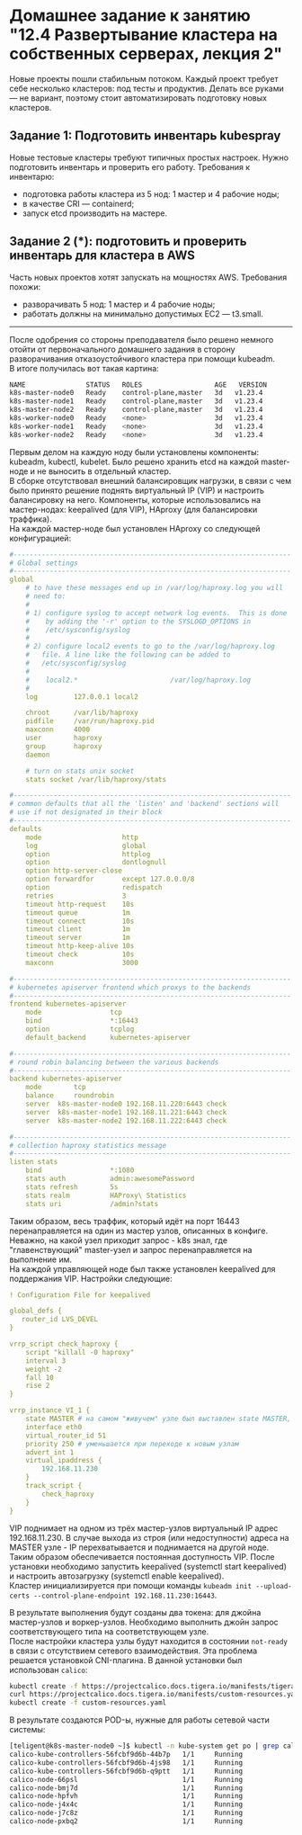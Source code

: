 # Домашнее задание к занятию "12.4 Развертывание кластера на собственных серверах, лекция 2"
Новые проекты пошли стабильным потоком. Каждый проект требует себе несколько кластеров: под тесты и продуктив. Делать все руками — не вариант, поэтому стоит автоматизировать подготовку новых кластеров.

## Задание 1: Подготовить инвентарь kubespray
Новые тестовые кластеры требуют типичных простых настроек. Нужно подготовить инвентарь и проверить его работу. Требования к инвентарю:
* подготовка работы кластера из 5 нод: 1 мастер и 4 рабочие ноды;
* в качестве CRI — containerd;
* запуск etcd производить на мастере.

## Задание 2 (*): подготовить и проверить инвентарь для кластера в AWS
Часть новых проектов хотят запускать на мощностях AWS. Требования похожи:
* разворачивать 5 нод: 1 мастер и 4 рабочие ноды;
* работать должны на минимально допустимых EC2 — t3.small.

---

После одобрения со стороны преподавателя было решено немного отойти от первоначального домашнего задания в сторону разворачивания отказоустойчивого кластера при помощи kubeadm.  
В итоге получилась вот такая картина:
```bash
NAME               STATUS   ROLES                  AGE   VERSION
k8s-master-node0   Ready    control-plane,master   3d   v1.23.4
k8s-master-node1   Ready    control-plane,master   3d   v1.23.4
k8s-master-node2   Ready    control-plane,master   3d   v1.23.4
k8s-worker-node0   Ready    <none>                 3d   v1.23.4
k8s-worker-node1   Ready    <none>                 3d   v1.23.4
k8s-worker-node2   Ready    <none>                 3d   v1.23.4
```
Первым делом на каждую ноду были установлены компоненты: kubeadm, kubectl, kubelet. Было решено хранить etcd на каждой master-ноде и не выносить в отдельный кластер.  
В сборке отсутствовал внешний балансировщик нагрузки, в связи с чем было принято решение поднять виртуальный IP (VIP) и настроить балансировку на него. Компоненты, которые использовались на мастер-нодах: keepalived (для VIP), HAproxy (для балансировки траффика).  
На каждой мастер-ноде был установлен HAproxy со следующей конфигурацией:
```yaml
#---------------------------------------------------------------------
# Global settings
#---------------------------------------------------------------------
global
    # to have these messages end up in /var/log/haproxy.log you will
    # need to:
    #
    # 1) configure syslog to accept network log events.  This is done
    #    by adding the '-r' option to the SYSLOGD_OPTIONS in
    #    /etc/sysconfig/syslog
    #
    # 2) configure local2 events to go to the /var/log/haproxy.log
    #   file. A line like the following can be added to
    #   /etc/sysconfig/syslog
    #
    #    local2.*                       /var/log/haproxy.log
    #
    log         127.0.0.1 local2

    chroot      /var/lib/haproxy
    pidfile     /var/run/haproxy.pid
    maxconn     4000
    user        haproxy
    group       haproxy
    daemon

    # turn on stats unix socket
    stats socket /var/lib/haproxy/stats

#---------------------------------------------------------------------
# common defaults that all the 'listen' and 'backend' sections will
# use if not designated in their block
#---------------------------------------------------------------------
defaults
    mode                    http
    log                     global
    option                  httplog
    option                  dontlognull
    option http-server-close
    option forwardfor       except 127.0.0.0/8
    option                  redispatch
    retries                 3
    timeout http-request    10s
    timeout queue           1m
    timeout connect         10s
    timeout client          1m
    timeout server          1m
    timeout http-keep-alive 10s
    timeout check           10s
    maxconn                 3000

#---------------------------------------------------------------------
# kubernetes apiserver frontend which proxys to the backends
#---------------------------------------------------------------------
frontend kubernetes-apiserver
    mode                 tcp
    bind                 *:16443
    option               tcplog
    default_backend      kubernetes-apiserver

#---------------------------------------------------------------------
# round robin balancing between the various backends
#---------------------------------------------------------------------
backend kubernetes-apiserver
    mode        tcp
    balance     roundrobin
    server  k8s-master-node0 192.168.11.220:6443 check
    server  k8s-master-node1 192.168.11.221:6443 check
    server  k8s-master-node2 192.168.11.222:6443 check

#---------------------------------------------------------------------
# collection haproxy statistics message
#---------------------------------------------------------------------
listen stats
    bind                 *:1080
    stats auth           admin:awesomePassword
    stats refresh        5s
    stats realm          HAProxy\ Statistics
    stats uri            /admin?stats
```
Таким образом, весь траффик, который идёт на порт 16443 перенаправляется на один из мастер узлов, описанных в конфиге. Неважно, на какой узел приходит запрос - k8s знал, где "главенствующий" master-узел и запрос перенаправляется на выполнение им.  
На каждой управляющей ноде был также установлен keepalived для поддержания VIP. Настройки следующие:
```yaml
! Configuration File for keepalived

global_defs {
   router_id LVS_DEVEL
}

vrrp_script check_haproxy {
    script "killall -0 haproxy"
    interval 3
    weight -2
    fall 10
    rise 2
}

vrrp_instance VI_1 {
    state MASTER # на самом "живучем" узле был выставлен state MASTER, на остальных BACKUP
    interface eth0
    virtual_router_id 51
    priority 250 # уменьшается при переходе к новым узлам
    advert_int 1
    virtual_ipaddress {
        192.168.11.230
    }
    track_script {
        check_haproxy
    }
}
```
VIP поднимает на одном из трёх мастер-узлов виртуальный IP адрес 192.168.11.230. В случае выхода из строя (или недоступности) адреса на MASTER узле - IP  перехватывается и поднимается на другой ноде. Таким образом обеспечивается постоянная доступность VIP. После установки необходимо запустить keepalived (systemctl start keepalived) и настроить автозагрузку (systemctl enable keepalived).   
Кластер инициализируется при помощи команды ``kubeadm init --upload-certs --control-plane-endpoint 192.168.11.230:16443``.  
  
В результате выполнения будут созданы два токена: для джойна мастер-узлов и воркер-узлов. Необходимо выполнить джойн запрос соответствующего типа на соответствующем узле.  
После настройки кластера узлы будут находится в состоянии ``not-ready`` в связи с отсутствием сетевого взаимодействия. Эта проблема решается установкой CNI-плагина. В данной установки был использован ``calico``:
```bash
kubectl create -f https://projectcalico.docs.tigera.io/manifests/tigera-operator.yaml
curl https://projectcalico.docs.tigera.io/manifests/custom-resources.yaml -O
kubectl create -f custom-resources.yaml
```
В результате создаются POD-ы, нужные для работы сетевой части системы:
```bash
[teligent@k8s-master-node0 ~]$ kubectl -n kube-system get po | grep calico
calico-kube-controllers-56fcbf9d6b-44b7p   1/1     Running   
calico-kube-controllers-56fcbf9d6b-4js98   1/1     Running   
calico-kube-controllers-56fcbf9d6b-q9ptt   1/1     Running   
calico-node-66psl                          1/1     Running   
calico-node-bmj7d                          1/1     Running   
calico-node-hpfvh                          1/1     Running   
calico-node-j4x4c                          1/1     Running   
calico-node-j7c8z                          1/1     Running   
calico-node-pxbq2                          1/1     Running   
```
